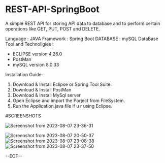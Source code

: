 # REST-API-SpringBoot
A simple REST API for storing API data to database and to perform certain operations like GET, PUT, POST and DELETE. 

Language  : JAVA
Framework : Spring Boot
DATABASE  : mySQL DataBase
Tool and Technoligies : 
  * ECLIPSE version 4.26.0
  * PostMan
  * mySQL version 8.0.33

Installation Guide-
1) Download & Install Eclipse or Spring Tool Suite.
2) Download & Install PostMan
3) Download & Install MySql server
4) Open Eclipse and import the Porject from FileSystem.
5) Run the Application.java file if u r using Eclipse.

#SCREENSHOTS

![Screenshot from 2023-08-07 23-36-31](https://github.com/biswas2200/REST-API-SpringBoot/assets/122800409/a78555df-3b7c-4b95-91ab-09b9de6fe7c7)


![Screenshot from 2023-08-07 20-50-37](https://github.com/biswas2200/REST-API-SpringBoot/assets/122800409/a7a6314f-5452-40c4-b7da-ad2cd4bedc2a)
![Screenshot from 2023-08-07 23-08-38](https://github.com/biswas2200/REST-API-SpringBoot/assets/122800409/26068ba5-e6f4-43e4-b60d-20f9e93ac78a)
![Screenshot from 2023-08-07 23-37-50](https://github.com/biswas2200/REST-API-SpringBoot/assets/122800409/95755c6f-cbd5-46d0-8f47-19a2af483ac9)


--EOF--
